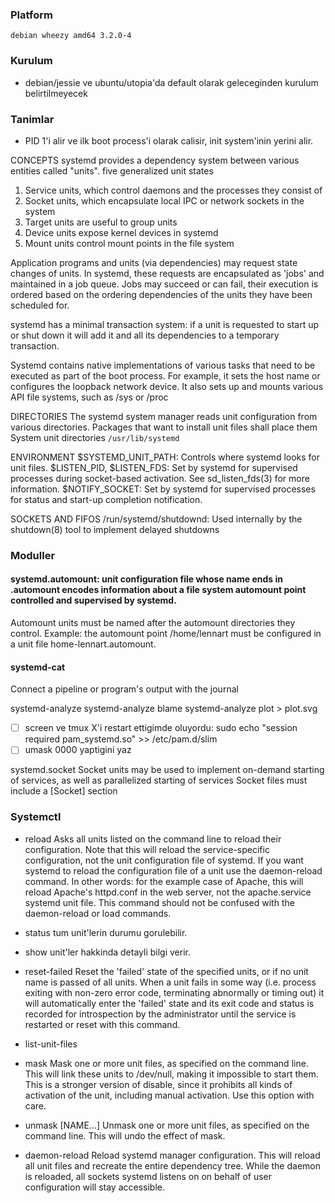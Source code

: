 ### Platform
`debian wheezy amd64 3.2.0-4`
### Kurulum
* debian/jessie ve ubuntu/utopia'da default olarak geleceginden kurulum
belirtilmeyecek

### Tanimlar
* PID 1'i alir ve ilk boot process'i olarak calisir, init system'inin yerini alir. 

CONCEPTS
    systemd provides a dependency system between various entities called "units".
five generalized unit states
1. Service units, which control daemons and the processes they consist of 
2. Socket units, which encapsulate local IPC or network sockets in the system
3. Target units are useful to group units
4. Device units expose kernel devices in systemd 
5. Mount units control mount points in the file system

Application programs and units (via dependencies) may request state changes of
units. In systemd, these requests are encapsulated as 'jobs' and maintained in
a job queue. Jobs may succeed or can fail, their execution is ordered based on
the ordering dependencies of the units they have been scheduled for.

systemd has a minimal transaction system: if a unit is requested to start up or
shut down it will add it and all its dependencies to a temporary transaction.

Systemd contains native implementations of various tasks that need to be
executed as part of the boot process. For example, it sets the host name or configures the loopback network device. It also sets up and mounts various API file systems, such as /sys or /proc

DIRECTORIES
     The systemd system manager reads unit configuration from various
directories. Packages that want to install unit files shall place them
    System unit directories `/usr/lib/systemd`
        

ENVIRONMENT
    $SYSTEMD_UNIT_PATH: Controls where systemd looks for unit files.
    $LISTEN_PID, $LISTEN_FDS: Set by systemd for supervised processes during socket-based activation. See sd_listen_fds(3) for more information.
    $NOTIFY_SOCKET: Set by systemd for supervised processes for status and start-up completion notification.

SOCKETS AND FIFOS
    /run/systemd/shutdownd: Used internally by the shutdown(8) tool to implement delayed shutdowns

### Moduller
#### systemd.automount: unit configuration file whose name ends in .automount encodes information about a file system automount point controlled and supervised by systemd.
Automount units must be named after the automount directories they control.
Example: the automount point /home/lennart must be configured in a unit file home-lennart.automount.

#### systemd-cat 
Connect a pipeline or program's output with the journal 

systemd-analyze
systemd-analyze blame
systemd-analyze plot > plot.svg
* [ ] screen ve tmux X'i restart ettigimde oluyordu:
sudo echo "session required pam_systemd.so" >>  /etc/pam.d/slim
* [ ] umask 0000 yaptigini yaz

systemd.socket
Socket units may be used to implement on-demand starting of services, as  well
as parallelized starting of services
Socket files must include a [Socket] section

### Systemctl
* reload
 Asks all units listed on the command line to reload their configuration. Note that this will reload the service-specific configuration, not the unit configuration file of systemd. If you want systemd to reload the configuration file of a unit use the daemon-reload command. In other words: for the example case of Apache, this will reload Apache's httpd.conf in the web server, not the apache.service systemd unit file.
 This command should not be confused with the daemon-reload or load commands.
* status
tum unit'lerin durumu gorulebilir.
* show
unit'ler hakkinda detayli bilgi verir.
* reset-failed
Reset the 'failed' state of the specified units, or if no unit name is passed
of all units. When a unit fails in some way (i.e. process exiting with non-zero
error code, terminating abnormally or timing out) it will automatically enter the 'failed' state and its exit code and status is recorded for introspection by the
administrator until the service is restarted or reset with this command.
* list-unit-files
* mask
Mask one or more unit files, as specified on the command line. This will link these units to /dev/null, making it impossible to start them. This is a stronger version of disable, since it prohibits all kinds of activation of the unit, including manual activation. Use this option with care.
* unmask [NAME...]
Unmask one or more unit files, as specified on the command line. This will undo the effect of mask.

* daemon-reload
Reload systemd manager configuration. This will reload all unit files and
recreate the entire dependency tree. While the daemon is reloaded, all sockets
systemd listens on on behalf of user configuration will stay accessible.









